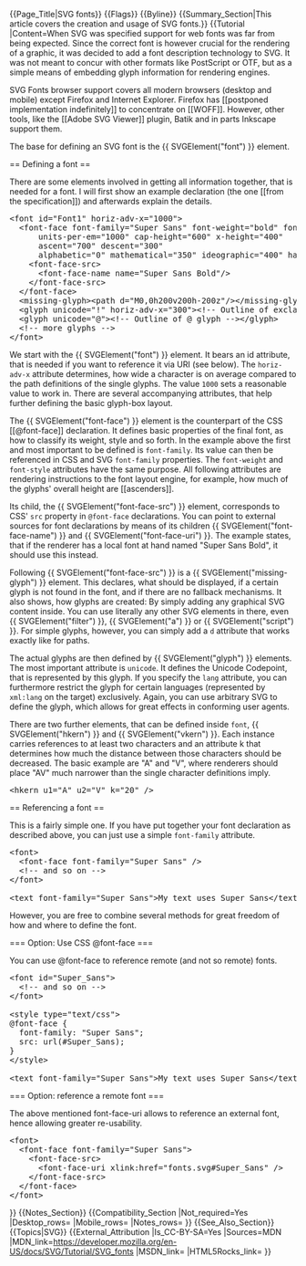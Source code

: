 {{Page_Title|SVG fonts}}
{{Flags}}
{{Byline}}
{{Summary_Section|This article covers the creation and usage of SVG fonts.}}
{{Tutorial
|Content=When SVG was specified support for web fonts was far from being expected. Since the correct font is however crucial for the rendering of a graphic, it was decided to add a font description technology to SVG. It was not meant to concur with other formats like PostScript or OTF, but as a simple means of embedding glyph information for rendering engines.
 
SVG Fonts browser support covers all modern browsers (desktop and mobile) except Firefox and Internet Explorer. Firefox has [[postponed implementation indefinitely]] to concentrate on [[WOFF]]. However, other tools, like the [[Adobe SVG Viewer]] plugin, Batik and in parts Inkscape support them. 

The base for defining an SVG font is the {{ SVGElement("font") }} element.
 
== Defining a font ==
 
There are some elements involved in getting all information together, that is needed for a font. I will first show an example declaration (the one [[from the specification]]) and afterwards explain the details.
 
<pre>&lt;font id="Font1" horiz-adv-x="1000"&gt;
  &lt;font-face font-family="Super Sans" font-weight="bold" font-style="normal"
      units-per-em="1000" cap-height="600" x-height="400"
      ascent="700" descent="300"
      alphabetic="0" mathematical="350" ideographic="400" hanging="500"&gt;
    &lt;font-face-src&gt;
      &lt;font-face-name name="Super Sans Bold"/&gt;
    &lt;/font-face-src&gt;
  &lt;/font-face&gt;
  &lt;missing-glyph&gt;&lt;path d="M0,0h200v200h-200z"/&gt;&lt;/missing-glyph&gt;
  &lt;glyph unicode="!" horiz-adv-x="300"&gt;&lt;!-- Outline of exclam. pt. glyph --&gt;&lt;/glyph&gt;
  &lt;glyph unicode="@"&gt;&lt;!-- Outline of @ glyph --&gt;&lt;/glyph&gt;
  &lt;!-- more glyphs --&gt;
&lt;/font&gt;</pre>
 
We start with the {{ SVGElement("font") }} element. It bears an id attribute, that is needed if you want to reference it via URI (see below). The <code>horiz-adv-x</code> attribute determines, how wide a character is on average compared to the path definitions of the single glyphs. The value <code>1000</code> sets a reasonable value to work in. There are several accompanying attributes, that help further defining the basic glyph-box layout.
 
The {{ SVGElement("font-face") }} element is the counterpart of the CSS [[@font-face]] declaration. It defines basic properties of the final font, as how to classify its weight, style and so forth. In the example above the first and most important to be defined is <code>font-family</code>. Its value can then be referenced in CSS and SVG <code>font-family</code> properties. The <code>font-weight</code> and <code>font-style</code> attributes have the same purpose. All following attributes are rendering instructions to the font layout engine, for example, how much of the glyphs' overall height are [[ascenders]].

Its child, the {{ SVGElement("font-face-src") }} element, corresponds to CSS' <code>src</code> property in <code>@font-face</code> declarations. You can point to external sources for font declarations by means of its children {{ SVGElement("font-face-name") }} and {{ SVGElement("font-face-uri") }}. The example states, that if the renderer has a local font at hand named "Super Sans Bold", it should use this instead.
 
Following {{ SVGElement("font-face-src") }} is a {{ SVGElement("missing-glyph") }} element. This declares, what should be displayed, if a certain glyph is not found in the font, and if there are no fallback mechanisms. It also shows, how glyphs are created: By simply adding any graphical SVG content inside. You can use literally any other SVG elements in there, even {{ SVGElement("filter") }}, {{ SVGElement("a") }} or {{ SVGElement("script") }}. For simple glyphs, however, you can simply add a <code>d</code> attribute that works exactly like for paths.
 
The actual glyphs are then defined by {{ SVGElement("glyph") }} elements. The most important attribute is <code>unicode</code>. It defines the Unicode Codepoint, that is represented by this glyph. If you specify the <code>lang</code> attribute, you can furthermore restrict the glyph for certain languages (represented by <code>xml:lang</code> on the target) exclusively. Again, you can use arbitrary SVG to define the glyph, which allows for great effects in conforming user agents.
 
There are two further elements, that can be defined inside <code>font</code>, {{ SVGElement("hkern") }} and {{ SVGElement("vkern") }}. Each instance carries references to at least two characters and an attribute k that determines how much the distance between those characters should be decreased. The basic example are "A" and "V", where renderers should place "AV" much narrower than the single character definitions imply.

<pre>&lt;hkern u1="A" u2="V" k="20" /&gt;</pre>
 
== Referencing a font ==
 
This is a fairly simple one. If you have put together your font declaration as described above, you can just use a simple <code>font-family</code> attribute.
 
<pre>&lt;font&gt;
  &lt;font-face font-family="Super Sans" /&gt;
  &lt;!-- and so on --&gt;
&lt;/font&gt;

&lt;text font-family="Super Sans"&gt;My text uses Super Sans&lt;/text&gt;</pre>
 
However, you are free to combine several methods for great freedom of how and where to define the font.
 
=== Option: Use CSS @font-face ===
 
You can use @font-face to reference remote (and not so remote) fonts.
 
<pre>&lt;font id="Super_Sans"&gt;
  &lt;!-- and so on --&gt;
&lt;/font&gt;

&lt;style type="text/css"&gt;
@font-face {
  font-family: "Super Sans";
  src: url(#Super_Sans);
}
&lt;/style&gt;

&lt;text font-family="Super Sans"&gt;My text uses Super Sans&lt;/text&gt;</pre>
 
=== Option: reference a remote font ===
 
The above mentioned font-face-uri allows to reference an external font, hence allowing greater re-usability.
 
<pre>&lt;font&gt;
  &lt;font-face font-family="Super Sans"&gt;
    &lt;font-face-src&gt;
      &lt;font-face-uri xlink:href="fonts.svg#Super_Sans" /&gt;
    &lt;/font-face-src&gt;
  &lt;/font-face&gt;
&lt;/font&gt; </pre>
}}
{{Notes_Section}}
{{Compatibility_Section
|Not_required=Yes
|Desktop_rows=
|Mobile_rows=
|Notes_rows=
}}
{{See_Also_Section}}
{{Topics|SVG}}
{{External_Attribution
|Is_CC-BY-SA=Yes
|Sources=MDN
|MDN_link=https://developer.mozilla.org/en-US/docs/SVG/Tutorial/SVG_fonts
|MSDN_link=
|HTML5Rocks_link=
}}